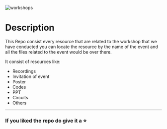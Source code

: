 ![workshops](https://socialify.git.ci/Robotics-Club-BMU/workshops/image?font=Inter&forks=1&language=1&owner=1&pattern=Floating%20Cogs&stargazers=1&theme=Dark)

# Description

This Repo consist every resource that are related to the workshop that we have conducted you can locate the resource by the name of the event and all the files related to the event would be over there.

It consist of resources like:

- Recordings
- Invitation of event
- Poster
- Codes
- PPT
- Circuits
- Others

<hr>

### If you liked the repo do give it a :star:
